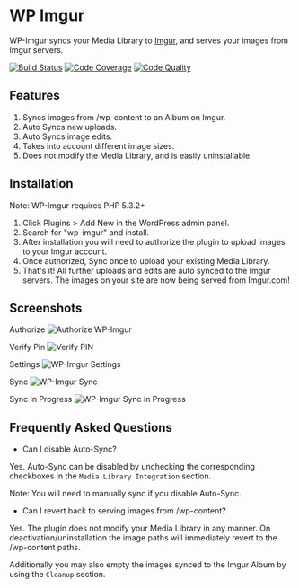 # WP Imgur

WP-Imgur syncs your Media Library to [Imgur](http://imgur.com), and serves your images
from Imgur servers.

[![Build Status](https://travis-ci.org/dsawardekar/wp-imgur.svg?branch=develop)](https://travis-ci.org/dsawardekar/wp-imgur)
[![Code Coverage](https://coveralls.io/repos/dsawardekar/wp-imgur/badge.png?branch=develop)](https://coveralls.io/r/dsawardekar/wp-imgur?branch=develop)
[![Code Quality](https://scrutinizer-ci.com/g/dsawardekar/wp-imgur/badges/quality-score.png?b=develop)](https://scrutinizer-ci.com/g/dsawardekar/wp-imgur/?branch=develop)

## Features

1. Syncs images from /wp-content to an Album on Imgur.
1. Auto Syncs new uploads.
1. Auto Syncs image edits.
1. Takes into account different image sizes.
1. Does not modify the Media Library, and is easily uninstallable.

## Installation

Note: WP-Imgur requires PHP 5.3.2+

1. Click Plugins > Add New in the WordPress admin panel.
1. Search for "wp-imgur" and install.
1. After installation you will need to authorize the plugin to upload
images to your Imgur account.
1. Once authorized, Sync once to upload your existing Media Library.
1. That's it! All further uploads and edits are auto synced to the Imgur
servers. The images on your site are now being served from Imgur.com!

## Screenshots

Authorize
![Authorize WP-Imgur](https://i.imgur.com/c5PajHb.png)

Verify Pin
![Verify PIN](https://i.imgur.com/k9f4Tqg.png)

Settings
![WP-Imgur Settings](https://i.imgur.com/MkFEEgM.png)

Sync
![WP-Imgur Sync](https://i.imgur.com/LMbb4zL.png)

Sync in Progress
![WP-Imgur Sync in Progress](https://i.imgur.com/OjZWicH.png)


## Frequently Asked Questions

* Can I disable Auto-Sync?

Yes. Auto-Sync can be disabled by unchecking the corresponding
checkboxes in the `Media Library Integration` section.

Note: You will need to manually sync if you disable Auto-Sync.

* Can I revert back to serving images from /wp-content?

Yes. The plugin does not modify your Media Library in any manner. On
deactivation/uninstallation the image paths will immediately revert to the
/wp-content paths.

Additionally you may also empty the images synced to the Imgur Album by
using the `Cleanup` section.

